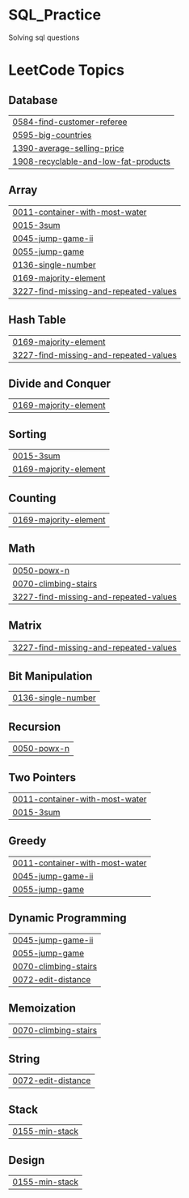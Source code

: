 # SQL_Practice
Solving sql questions

<!---LeetCode Topics Start-->
# LeetCode Topics
## Database
|  |
| ------- |
| [0584-find-customer-referee](https://github.com/siddhijais/SQL_Practice/tree/master/0584-find-customer-referee) |
| [0595-big-countries](https://github.com/siddhijais/SQL_Practice/tree/master/0595-big-countries) |
| [1390-average-selling-price](https://github.com/siddhijais/SQL_Practice/tree/master/1390-average-selling-price) |
| [1908-recyclable-and-low-fat-products](https://github.com/siddhijais/SQL_Practice/tree/master/1908-recyclable-and-low-fat-products) |
## Array
|  |
| ------- |
| [0011-container-with-most-water](https://github.com/siddhijais/SQL_Practice/tree/master/0011-container-with-most-water) |
| [0015-3sum](https://github.com/siddhijais/SQL_Practice/tree/master/0015-3sum) |
| [0045-jump-game-ii](https://github.com/siddhijais/SQL_Practice/tree/master/0045-jump-game-ii) |
| [0055-jump-game](https://github.com/siddhijais/SQL_Practice/tree/master/0055-jump-game) |
| [0136-single-number](https://github.com/siddhijais/SQL_Practice/tree/master/0136-single-number) |
| [0169-majority-element](https://github.com/siddhijais/SQL_Practice/tree/master/0169-majority-element) |
| [3227-find-missing-and-repeated-values](https://github.com/siddhijais/SQL_Practice/tree/master/3227-find-missing-and-repeated-values) |
## Hash Table
|  |
| ------- |
| [0169-majority-element](https://github.com/siddhijais/SQL_Practice/tree/master/0169-majority-element) |
| [3227-find-missing-and-repeated-values](https://github.com/siddhijais/SQL_Practice/tree/master/3227-find-missing-and-repeated-values) |
## Divide and Conquer
|  |
| ------- |
| [0169-majority-element](https://github.com/siddhijais/SQL_Practice/tree/master/0169-majority-element) |
## Sorting
|  |
| ------- |
| [0015-3sum](https://github.com/siddhijais/SQL_Practice/tree/master/0015-3sum) |
| [0169-majority-element](https://github.com/siddhijais/SQL_Practice/tree/master/0169-majority-element) |
## Counting
|  |
| ------- |
| [0169-majority-element](https://github.com/siddhijais/SQL_Practice/tree/master/0169-majority-element) |
## Math
|  |
| ------- |
| [0050-powx-n](https://github.com/siddhijais/SQL_Practice/tree/master/0050-powx-n) |
| [0070-climbing-stairs](https://github.com/siddhijais/SQL_Practice/tree/master/0070-climbing-stairs) |
| [3227-find-missing-and-repeated-values](https://github.com/siddhijais/SQL_Practice/tree/master/3227-find-missing-and-repeated-values) |
## Matrix
|  |
| ------- |
| [3227-find-missing-and-repeated-values](https://github.com/siddhijais/SQL_Practice/tree/master/3227-find-missing-and-repeated-values) |
## Bit Manipulation
|  |
| ------- |
| [0136-single-number](https://github.com/siddhijais/SQL_Practice/tree/master/0136-single-number) |
## Recursion
|  |
| ------- |
| [0050-powx-n](https://github.com/siddhijais/SQL_Practice/tree/master/0050-powx-n) |
## Two Pointers
|  |
| ------- |
| [0011-container-with-most-water](https://github.com/siddhijais/SQL_Practice/tree/master/0011-container-with-most-water) |
| [0015-3sum](https://github.com/siddhijais/SQL_Practice/tree/master/0015-3sum) |
## Greedy
|  |
| ------- |
| [0011-container-with-most-water](https://github.com/siddhijais/SQL_Practice/tree/master/0011-container-with-most-water) |
| [0045-jump-game-ii](https://github.com/siddhijais/SQL_Practice/tree/master/0045-jump-game-ii) |
| [0055-jump-game](https://github.com/siddhijais/SQL_Practice/tree/master/0055-jump-game) |
## Dynamic Programming
|  |
| ------- |
| [0045-jump-game-ii](https://github.com/siddhijais/SQL_Practice/tree/master/0045-jump-game-ii) |
| [0055-jump-game](https://github.com/siddhijais/SQL_Practice/tree/master/0055-jump-game) |
| [0070-climbing-stairs](https://github.com/siddhijais/SQL_Practice/tree/master/0070-climbing-stairs) |
| [0072-edit-distance](https://github.com/siddhijais/SQL_Practice/tree/master/0072-edit-distance) |
## Memoization
|  |
| ------- |
| [0070-climbing-stairs](https://github.com/siddhijais/SQL_Practice/tree/master/0070-climbing-stairs) |
## String
|  |
| ------- |
| [0072-edit-distance](https://github.com/siddhijais/SQL_Practice/tree/master/0072-edit-distance) |
## Stack
|  |
| ------- |
| [0155-min-stack](https://github.com/siddhijais/SQL_Practice/tree/master/0155-min-stack) |
## Design
|  |
| ------- |
| [0155-min-stack](https://github.com/siddhijais/SQL_Practice/tree/master/0155-min-stack) |
<!---LeetCode Topics End-->